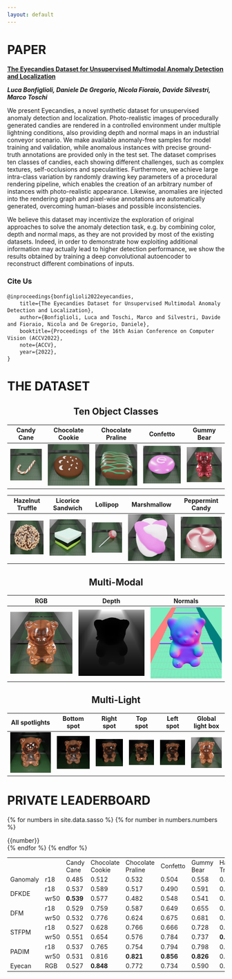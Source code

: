 ```yaml
---
layout: default
---
```


# PAPER

<div class="hero has-text-centered" id="paper">
<div class="myWrapper" markdown="1" align="left">

**[The Eyecandies Dataset for Unsupervised Multimodal Anomaly Detection and Localization](#)**

***Luca Bonfiglioli, Daniele De Gregorio, Nicola Fioraio, Davide Silvestri, Marco Toschi***

We present Eyecandies, a novel synthetic dataset for unsupervised anomaly detection and localization. Photo-realistic images of procedurally generated candies are rendered in a controlled environment under multiple lightning conditions, also providing depth and normal maps in an industrial conveyor scenario. We make available anomaly-free samples for model training and validation, while anomalous instances with precise ground-truth annotations are provided only in the test set. The dataset comprises ten classes of candies, each showing different challenges, such as complex textures, self-occlusions and specularities. Furthermore, we achieve large intra-class variation by randomly drawing key parameters of a procedural rendering pipeline, which enables the creation of an arbitrary number of instances with photo-realistic appearance. Likewise, anomalies are injected into the rendering graph and pixel-wise annotations are automatically generated, overcoming human-biases and possible inconsistencies.

We believe this dataset may incentivize the exploration of original approaches to solve the anomaly detection task, e.g. by combining color, depth and normal maps, as they are not provided by most of the existing datasets. Indeed, in order to demonstrate how exploiting additional information may actually lead to higher detection performance, we show the results obtained by training a deep convolutional autoencoder to reconstruct different combinations of inputs.

### Cite Us

```
@inproceedings{bonfiglioli2022eyecandies,
    title={The Eyecandies Dataset for Unsupervised Multimodal Anomaly Detection and Localization},
    author={Bonfiglioli, Luca and Toschi, Marco and Silvestri, Davide and Fioraio, Nicola and De Gregorio, Daniele},
    booktitle={Proceedings of the 16th Asian Conference on Computer Vision (ACCV2022},
    note={ACCV},
    year={2022},
}
```

</div>
</div>

# THE DATASET

<div class="hero has-text-centered" id="dataset">
<div class="myWrapper" markdown="1" align="center">

## Ten Object Classes

| Candy Cane                                                     | Chocolate Cookie                                                           | Chocolate Praline                                                            | Confetto                                                   | Gummy Bear                                                     |
| -------------------------------------------------------------- | -------------------------------------------------------------------------- | ---------------------------------------------------------------------------- | ---------------------------------------------------------- | -------------------------------------------------------------- |
| ![Alt text](assets\images\objects\candy_cane.jpg "candy cane") | ![Alt text](assets\images\objects\chocolate_cookie.jpg "chocolate cookie") | ![Alt text](assets\images\objects\chocolate_praline.jpg "chocolate_praline") | ![Alt text](assets\images\objects\confetto.jpg "confetto") | ![Alt text](assets\images\objects\gummy_bear.jpg "gummy_bear") |

<!-- this space is essential -->

| Hazelnut Truffle                                                           | Licorice Sandwich                                                             | Lollipop                                                   | Marshmallow                                                      | Peppermint Candy                                                           |
| -------------------------------------------------------------------------- | ----------------------------------------------------------------------------- | ---------------------------------------------------------- | ---------------------------------------------------------------- | -------------------------------------------------------------------------- |
| ![Alt text](assets\images\objects\hazelnut_truffle.jpg "hazelnut_truffle") | ![Alt text](assets\images\objects\licorice_sandwich.jpg "licorice_sandwitch") | ![Alt text](assets\images\objects\lollipop.jpg "lollipop") | ![Alt text](assets\images\objects\marshmallow.jpg "marshmallow") | ![Alt text](assets\images\objects\peppermint_candy.jpg "peppermint candy") |


## Multi-Modal

| RGB                                                       | Depth                                                   | Normals                                                     |
| --------------------------------------------------------- | ------------------------------------------------------- | ----------------------------------------------------------- |
| ![Alt text](assets\images\multimodal\image_5.jpg "image") | ![Alt text](assets\images\multimodal\depth.jpg "depth") | ![Alt text](assets\images\multimodal\normals.jpg "normals") |

## Multi-Light

| All spotlights                                        | Bottom spot                                           | Right spot                                            | Top spot                                              | Left spot                                             | Global light box                                      |
| ----------------------------------------------------- | ----------------------------------------------------- | ----------------------------------------------------- | ----------------------------------------------------- | ----------------------------------------------------- | ----------------------------------------------------- |
| ![Alt text](assets\images\multilight\image_0.jpg "0") | ![Alt text](assets\images\multilight\image_1.jpg "1") | ![Alt text](assets\images\multilight\image_2.jpg "2") | ![Alt text](assets\images\multilight\image_3.jpg "3") | ![Alt text](assets\images\multilight\image_4.jpg "4") | ![Alt text](assets\images\multilight\image_5.jpg "5") |


</div>
</div>

# PRIVATE LEADERBOARD

<div class="hero has-text-centered" id="leaderboard">
<div class="myWrapper" align="left">

{% for numbers in site.data.sasso %}
    {% for number in numbers.numbers %}
        <div>{{number}}</div>
    {% endfor %}
{% endfor %}

<table>
    <tr>
        <td></td>
        <td></td>
        <td>Candy Cane</td>
        <td>Chocolate Cookie</td>
        <td>Chocolate Praline</td>
        <td>Confetto</td>
        <td>Gummy Bear</td>
        <td>Hazelnut Truffle</td>
        <td>Licorice Sandwich</td>
        <td>Lollipop</td>
        <td>Marshmallow</td>
        <td>Peppermint Candy</td>
    </tr>
    <tr>
        <td colspan=1>Ganomaly</td>
        <td>r18</td>
        <td>0.485</td>
        <td>0.512</td>
        <td>0.532</td>
        <td>0.504</td>
        <td>0.558</td>
        <td>0.486</td>
        <td>0.467</td>
        <td>0.511</td>
        <td>0.481</td>
        <td>0.528</td>
    </tr>
    <tr>
        <td rowspan=2>DFKDE</td>
        <td>r18</td>
        <td>0.537</td>
        <td>0.589</td>
        <td>0.517</td>
        <td>0.490</td>
        <td>0.591</td>
        <td>0.490</td>
        <td>0.532</td>
        <td>0.536</td>
        <td>0.646</td>
        <td>0.518</td>
    </tr>
    <tr>
        <td>wr50</td>
        <td><b>0.539</b></td>
        <td>0.577</td>
        <td>0.482</td>
        <td>0.548</td>
        <td>0.541</td>
        <td>0.492</td>
        <td>0.524</td>
        <td>0.602</td>
        <td>0.658</td>
        <td>0.591</td>
    </tr>
    <tr>
        <td rowspan=2>DFM</td>
        <td>r18</td>
        <td>0.529</td>
        <td>0.759</td>
        <td>0.587</td>
        <td>0.649</td>
        <td>0.655</td>
        <td>0.611</td>
        <td>0.692</td>
        <td>0.599</td>
        <td>0.942</td>
        <td>0.736</td>
    </tr>
    <tr>
        <td>wr50</td>
        <td>0.532</td>
        <td>0.776</td>
        <td>0.624</td>
        <td>0.675</td>
        <td>0.681</td>
        <td>0.596</td>
        <td>0.685</td>
        <td>0.618</td>        
        <td>0.964</td>
        <td>0.770</td>
    </tr>
    <tr>
        <td rowspan=2>STFPM</td>
        <td>r18</td>
        <td>0.527</td>
        <td>0.628</td>
        <td>0.766</td>
        <td>0.666</td>
        <td>0.728</td>
        <td>0.727</td>
        <td>0.738</td>        
        <td>0.572</td>
        <td>0.893</td>        
        <td>0.631</td>
    </tr>
    <tr>
        <td>wr50</td>
        <td>0.551</td>
        <td>0.654</td>
        <td>0.576</td>
        <td>0.784</td>
        <td>0.737</td>
        <td><b>0.790</b></td>
        <td>0.778</td>
        <td>0.620</td>
        <td>0.840</td>
        <td>0.749</td>
    </tr>
    <tr>
        <td rowspan=2>PADIM</td>
        <td>r18</td>
        <td>0.537</td>
        <td>0.765</td>
        <td>0.754</td>
        <td>0.794</td>
        <td>0.798</td>
        <td>0.645</td>
        <td>0.752</td>        
        <td>0.621</td>
        <td>0.978</td>
        <td>0.894</td>
    </tr>
    <tr>
        <td>wr50</td>
        <td>0.531</td>
        <td>0.816</td>
        <td><b>0.821</b></td>
        <td><b>0.856</b></td>
        <td><b>0.826</b></td>
        <td>0.727</td>
        <td><b>0.784</b></td>
        <td>0.665</td>
        <td><b>0.987</b></td>
        <td><b>0.924</b></td>
    </tr>
    <tr>
        <td rowspan=1>Eyecan</td>
        <td>RGB</td>
        <td>0.527</td>
        <td><b>0.848</b></td>
        <td>0.772</td>
        <td>0.734</td>
        <td>0.590</td>
        <td>0.508</td>
        <td>0.693</td>
        <td><b>0.760</b></td>
        <td>0.851</td>
        <td>0.730</td>
    </tr>
</table>



</div>
</div>


